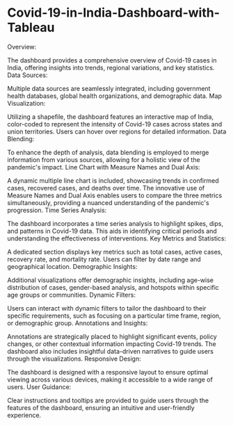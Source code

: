 # Covid-19-in-India-Dashboard-with-Tableau
Overview:

The dashboard provides a comprehensive overview of Covid-19 cases in India, offering insights into trends, regional variations, and key statistics.
Data Sources:

Multiple data sources are seamlessly integrated, including government health databases, global health organizations, and demographic data.
Map Visualization:

Utilizing a shapefile, the dashboard features an interactive map of India, color-coded to represent the intensity of Covid-19 cases across states and union territories. Users can hover over regions for detailed information.
Data Blending:

To enhance the depth of analysis, data blending is employed to merge information from various sources, allowing for a holistic view of the pandemic's impact.
Line Chart with Measure Names and Dual Axis:

A dynamic multiple line chart is included, showcasing trends in confirmed cases, recovered cases, and deaths over time. The innovative use of Measure Names and Dual Axis enables users to compare the three metrics simultaneously, providing a nuanced understanding of the pandemic's progression.
Time Series Analysis:

The dashboard incorporates a time series analysis to highlight spikes, dips, and patterns in Covid-19 data. This aids in identifying critical periods and understanding the effectiveness of interventions.
Key Metrics and Statistics:

A dedicated section displays key metrics such as total cases, active cases, recovery rate, and mortality rate. Users can filter by date range and geographical location.
Demographic Insights:

Additional visualizations offer demographic insights, including age-wise distribution of cases, gender-based analysis, and hotspots within specific age groups or communities.
Dynamic Filters:

Users can interact with dynamic filters to tailor the dashboard to their specific requirements, such as focusing on a particular time frame, region, or demographic group.
Annotations and Insights:

Annotations are strategically placed to highlight significant events, policy changes, or other contextual information impacting Covid-19 trends. The dashboard also includes insightful data-driven narratives to guide users through the visualizations.
Responsive Design:

The dashboard is designed with a responsive layout to ensure optimal viewing across various devices, making it accessible to a wide range of users.
User Guidance:

Clear instructions and tooltips are provided to guide users through the features of the dashboard, ensuring an intuitive and user-friendly experience.
